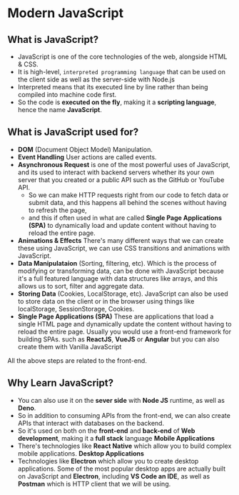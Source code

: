 # Modern JavaScript

## What is JavaScript?

- JavaScript is one of the core technologies of the web, alongside HTML & CSS.
- It is high-level, `interpreted programming language` that can be used on the client side as well as the server-side with Node.js
- Interpreted means that its executed line by line rather than being compiled into machine code first.
- So the code is **executed on the fly**, making it a **scripting language**, hence the name **JavaScript**.

## What is JavaScript used for?

- **DOM** (Document Object Model) Manipulation.
- **Event Handling** User actions are called events.
- **Asynchronous Request** is one of the most powerful uses of JavaScript, and its used to interact with backend servers whether its your own server that you created or a public API such as the GitHub or YouTube API.
  - So we can make HTTP requests right from our code to fetch data or submit data, and this happens all behind the scenes without having to refresh the page,
  - and this if often used in what are called **Single Page Applications (SPA)** to dynamically load and update content without having to reload the entire page.
- **Animations & Effects** There's many different ways that we can create these using JavaScript, we can use CSS transitions and animations with JavaScript.
- **Data Manipulataion** (Sorting, filtering, etc). Which is the process of modifying or transforming data, can be done with JavaScript because it's a full featured language with data structures like arrays, and this allows us to sort, filter and aggregate data.
- **Storing Data** (Cookies, LocalStorage, etc). JavaScript can also be used to store data on the client or in the browser using things like localStorage, SessionStorage, Cookies.
- **Single Page Applications (SPA)** These are applications that load a single HTML page and dynamically update the content without having to reload the entire page. Usually you would use a front-end framework for building SPAs. such as **ReactJS**, **VueJS** or **Angular** but you can also create them with Vanilla JavaScript

All the above steps are related to the front-end.

## Why Learn JavaScript?

- You can also use it on the **sever side** with **Node JS** runtime, as well as **Deno**.
- So in addition to consuming APIs from the front-end, we can also create APIs that interact with databases on the backend.
- So it's used on both on the **front-end** and **back-end** of **Web development**, making it a **full stack** language
  **Mobile Applications**
- There's technologies like **React Native** which allow you to build complex mobile applications.
  **Desktop Applications**
- Technologies like **Electron** which allow you to create desktop applications. Some of the most popular desktop apps are actually built on JavaScript and **Electron**, including **VS Code an IDE**, as well as **Postman** which is HTTP client that we will be using.
